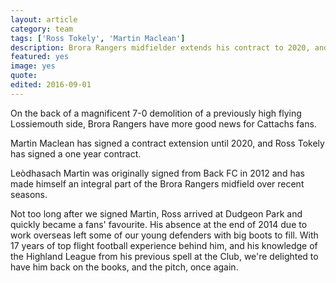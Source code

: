 ```yaml
---
layout: article
category: team
tags: ['Ross Tokely', 'Martin Maclean']
description: Brora Rangers midfielder extends his contract to 2020, and fans' favourite Ross Tokely returns
featured: yes
image: yes
quote:
edited: 2016-09-01
---
```

On the back of a magnificent 7-0 demolition of a previously high flying Lossiemouth side, Brora Rangers have more good news for Cattachs fans.

Martin Maclean has signed a contract extension until 2020, and Ross Tokely has signed a one year contract.

Leòdhasach Martin was originally signed from Back FC in 2012 and has made himself an integral part of the Brora Rangers midfield over recent seasons.

Not too long after we signed Martin, Ross arrived at Dudgeon Park and quickly became a fans' favourite. His absence at the end of 2014 due to work overseas left some of our young defenders with big boots to fill. With 17 years of top flight football experience behind him, and his knowledge of the Highland League from his previous spell at the Club, we're delighted to have him back on the books, and the pitch, once again.